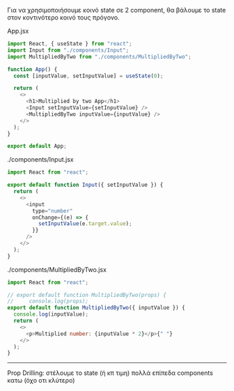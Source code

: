 Για να χρησιμοποιήσουμε κοινό state σε 2 component, θα βάλουμε το state στον κοντινότερο κοινό τους πρόγονο.

App.jsx

```js
import React, { useState } from "react";
import Input from "./components/Input";
import MultipliedByTwo from "./components/MultipliedByTwo";

function App() {
  const [inputValue, setInputValue] = useState(0);

  return (
    <>
      <h1>Multiplied by two App</h1>
      <Input setInputValue={setInputValue} />
      <MultipliedByTwo inputValue={inputValue} />
    </>
  );
}

export default App;
```

./components/Input.jsx

```js
import React from "react";

export default function Input({ setInputValue }) {
  return (
    <>
      <input
        type="number"
        onChange={(e) => {
          setInputValue(e.target.value);
        }}
      />
    </>
  );
}
```

./components/MultipliedByTwo.jsx

```js
import React from "react";

// export default function MultipliedByTwo(props) {
//     console.log(props);
export default function MultipliedByTwo({ inputValue }) {
  console.log(inputValue);
  return (
    <>
      <p>Multiplied number: {inputValue * 2}</p>{" "}
    </>
  );
}
```

---

Prop Drilling: στέλουμε το state (ή κπ τιμη) πολλά επίπεδα components κατω (όχο οτι κλύτερο)
